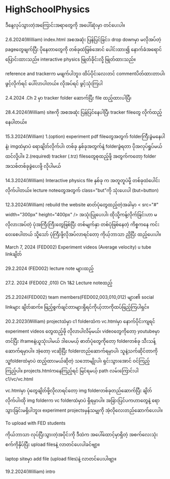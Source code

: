 # HighSchoolPhysics
ဒီနေ့လုပ်သွားတဲ့အကြောင်းအရာတွေကို အပေါ်ဆုံးမှာ တင်ပေးပါ။

2.6.2024(William) index.html အစအဆုံး ပြန်ပြင်ခြင်း၊ drop downမှာ မလိုအပ်တဲ့ pageတွေဖျက်ပြီး ပိုနေတာတွေကို တစ်ခုထဲဖြစ်အောင် ပေါင်းထား၍ နောက်ခံအရောင် ပြောင်းထားသည်။ interactive physics ဖြုတ်ခိုင်းလို့ ဖြုတ်ထားသည်။

reference and trackerက မဖျက်ပါဘူး၊ ထိပ်ပိုင်းလေးတင် commentပိတ်ထားတာပါ၊ ဖွင့်လိုက်ရင် ပေါ်လာပါတယ်။ လိုအပ်ရင် ဖွင့်သုံးကြပါ

2.4.2024 .Ch 2 မှာ tracker folder ဆောက်ပြီး file ထည့်ထားပါပြီ၊

28.4.2024(William) siteကို အစအဆုံး ပြန်ပြင်နေပါပြီ၊ tracker fileတွေ လိုက်ထည့်နေပါတယ်။

15.3.2024(William) 1.(option)  experiment pdf fileတွေအတွက် folderကြီးခွဲမနေပါနဲ့၊ imgထဲမှာပဲ ရောချိတ်လိုက်ပါ၊ တစ်ခု နှစ်ခုအတွက်နဲ့ folderခွဲရတာ ပိုအလုပ်ရှုပ်မယ်ထင်လို့ပါ။ 
2.(required) tracker (.trz) filesတွေစုထည့်ဖို့ အတွက်ကတော့ folder အသစ်တစ်ခုခွဲပေးဖို့ လိုပါမယ် 

14.3.2024(William) Interactive physics file နှစ်ခု က အတူတူပဲမို့ တစ်ခုထဲပေါင်းလိုက်ပါတယ်။ lecture noteတွေအတွက် class="but"ကို သုံးပေးပါ (but=button)

12.3.2024(William) rebuild the website
ဓာတ်ပုံတွေထည့်တဲ့အခါမှာ
< src="#" width="300px" height="400px" /> အသုံးပြုပေးပါ၊ ထိုသို့ကန့်လိုက်ခြင်းဟာ မလိုလားအပ်တဲ့ ပုံအကြီးကြီးတွေဖြစ်ပြီး တစ်မျက်နှာ တစ်ပုံဖြစ်နေတဲ့ ကိစ္စကနေ ကင်းဝေးစေပါတယ် သို့သော် ပုံကြီးဖို့လိုအပ်လာရင်တော့ ကိုယ့်ဘာသာ ညှိပြီး ထည့်ပေးပါ။

March 7, 2024 (FED002) Experiment videos (Average velocity) u tube linkချိတ်

29.2.2024 (FED002) lecture note များထည့်

27.2. 2024 (FED002 ,010) Ch 1&2 Lecture noteထည့်


25.2.2024(FED002)
 team members(FED002,003,010,012) များ၏ social linkများ ချိတ်ဆက်။ 
ဖြည့်စွက်ချင်တာများရှိရင်ကိုယ့်ဘာကိုထပ်ဖြည့်ကြပါရှင်။


20.2.2023(William)
projectထဲမှာ c1 folderထဲက vc.htmlမှာ နောက်ပိုင်းကျရင် experiment videos တွေထည့်ဖို လိုလာပါလိမ့်မယ်၊ videoတွေကိုတော့ youtubeမှာတင်ပြီး iframeနဲ့ယူသုံးပါမယ် ဒါပေမယ့် ဓာတ်ပုံတွေကိုတော့ folderတစ်ခု သီးသန့်ဆောက်ရမှာပါ။
အဲ့တော့ vcဆိုပြီး folderတည်ဆောက်ရမှာပါ၊ သူနဲ့သက်ဆိုင်တာကို သူ့folderထဲမှာပဲ ထည့်ထားမယ်ဆိုတဲ့ သဘောမျိုးပါ၊ ရှင်းသွားအောင် ဝင်ကြည့်ကြည့်ပါ။
projects.htmlကနေကြည့်ရင် မြင်ရမယ့် path လမ်းကြောင်းပါ
c1/vc/vc.html

vc.htmlမှာ ပုံတွေချိတ်ဖို့လိုလာရင်တော့ img folderတစ်ခုတည်ဆောက်ပြီး ချိတ်လိုက်ပါ၊ထို img folderက vc folderထဲမှာပဲ ရှိရမှာပါ။ အခြားပြင်ပကဟာတွေနဲ့ ရောသွားခြင်းမရှိပါဘူး။
experiment projectsမှန်သမျှကို အဲ့လိုလေးတည်ဆောက်ပေးပါ။



To upload with FED students

ကိုယ်ဘာသာ လုပ်ပြီးသွားတဲ့အပိုင်းကို ဒီထဲက အပေါ်ထောင့်မှာရှိတဲ့ အစက်လေးသုံးစက်ကိုနှိပ်ပြီး upload filesနဲ့ လာတင်ပေးပါခင်ဗျာ့။

laptop siteမှာ add file (upload files)နဲ့ လာတင်ပေးပါဗျာ့။


19.2.2024(William)
intro

